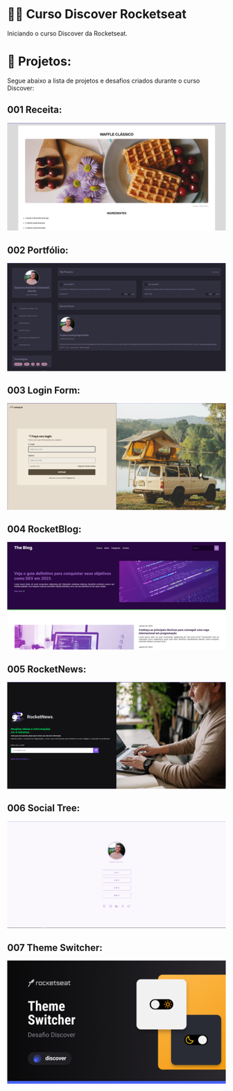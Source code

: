 # 👩‍💻 Curso Discover Rocketseat
 Iniciando o curso Discover da Rocketseat.


# 💾 Projetos:
Segue abaixo a lista de projetos e desafios criados durante o curso Discover:

## 001 Receita:
<a href="https://gustavogarciac.github.io/discover-rocketseat/desafios/Receita/index" target="_blank"><img src="bg-projetos/bg-projetowaffle.png"></a>

## 002 Portfólio:
<a href="https://gustavogarciac.github.io/discover-rocketseat/desafios/Portfolio/" target="_blank"><img src="bg-projetos/portfolio.png"></a> 

## 003 Login Form:
<a href="https://gustavogarciac.github.io/discover-rocketseat/desafios/LoginForm/" target="_blank"><img src="bg-projetos/login-form.png"></a>

## 004 RocketBlog:
<a href="https://gustavogarciac.github.io/discover-rocketseat/desafios/RocketBlog/" target="_blank"><img src="bg-projetos/rocketblog.png"></a>

## 005 RocketNews:
<a href="https://gustavogarciac.github.io/discover-rocketseat/desafios/RocketNews/" target="_blank"><img src="bg-projetos/RocketNews.png"></a>

## 006 Social Tree:
<a href="https://gustavogarciac.github.io/discover-rocketseat/desafios/Social%20Tree/" target="_blank"><img src="bg-projetos/social-tree.png"></a>

## 007 Theme Switcher:
<a href="https://gustavogarciac.github.io/discover-rocketseat/desafios/ThemeSwitcher/" target="_blank"><img src="bg-projetos/Cover.png"></a>

